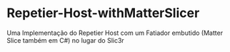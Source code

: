 # Repetier-Host-withMatterSlicer
Uma Implementação do Repetier Host com um Fatiador embutido (Matter Slice também em C#) no lugar do Slic3r
